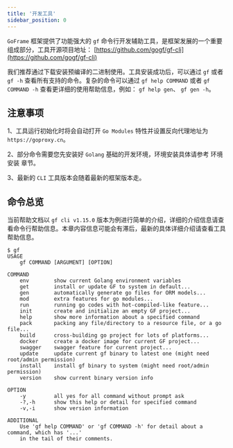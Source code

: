 ```yaml
---
title: '开发工具'
sidebar_position: 0
---
```


`GoFrame` 框架提供了功能强大的 `gf` 命令行开发辅助工具，是框架发展的一个重要组成部分，工具开源项目地址： [https://github.com/gogf/gf-cli](https://github.com/gogf/gf-cli)

我们推荐通过下载安装预编译的二进制使用。工具安装成功后，可以通过 `gf` 或者 `gf -h` 查看所有支持的命令。复杂的命令可以通过 `gf help COMMAND` 或者 `gf COMMAND -h` 查看更详细的使用帮助信息，例如： `gf help gen`、 `gf gen -h`。

## 注意事项

1、工具运行初始化时将会自动打开 `Go Modules` 特性并设置反向代理地址为 `
        https://goproxy.cn
      `。

2、部分命令需要您先安装好 `Golang` 基础的开发环境，环境安装具体请参考 环境安装 章节。

3、最新的 `CLI` 工具版本会随着最新的框架版本走。

## 命令总览

当前帮助文档以 `gf cli v1.15.0` 版本为例进行简单的介绍，详细的介绍信息请查看命令行帮助信息。本章内容信息可能会有滞后，最新的具体详细介绍请查看工具帮助信息。

```
$ gf
USAGE
    gf COMMAND [ARGUMENT] [OPTION]

COMMAND
    env        show current Golang environment variables
    get        install or update GF to system in default...
    gen        automatically generate go files for ORM models...
    mod        extra features for go modules...
    run        running go codes with hot-compiled-like feature...
    init       create and initialize an empty GF project...
    help       show more information about a specified command
    pack       packing any file/directory to a resource file, or a go file...
    build      cross-building go project for lots of platforms...
    docker     create a docker image for current GF project...
    swagger    swagger feature for current project...
    update     update current gf binary to latest one (might need root/admin permission)
    install    install gf binary to system (might need root/admin permission)
    version    show current binary version info

OPTION
    -y         all yes for all command without prompt ask
    -?,-h      show this help or detail for specified command
    -v,-i      show version information

ADDITIONAL
    Use 'gf help COMMAND' or 'gf COMMAND -h' for detail about a command, which has '...'
    in the tail of their comments.

```